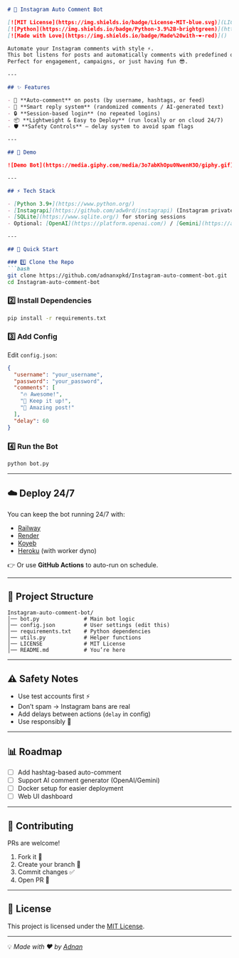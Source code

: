 ````markdown
# 🤖 Instagram Auto Comment Bot

[![MIT License](https://img.shields.io/badge/License-MIT-blue.svg)](LICENSE)
[![Python](https://img.shields.io/badge/Python-3.9%2B-brightgreen)](https://www.python.org/)
[![Made with Love](https://img.shields.io/badge/Made%20with-❤️-red)]()

Automate your Instagram comments with style ⚡.  
This bot listens for posts and automatically comments with predefined or AI-powered replies.  
Perfect for engagement, campaigns, or just having fun 😎.

---

## ✨ Features

- 🔄 **Auto-comment** on posts (by username, hashtags, or feed)  
- 🎯 **Smart reply system** (randomized comments / AI-generated text)  
- 🔒 **Session-based login** (no repeated logins)  
- 📦 **Lightweight & Easy to Deploy** (run locally or on cloud 24/7)  
- 🛡️ **Safety Controls** – delay system to avoid spam flags  

---

## 📸 Demo

![Demo Bot](https://media.giphy.com/media/3o7abKhOpu0NwenH3O/giphy.gif)

---

## ⚡ Tech Stack

- [Python 3.9+](https://www.python.org/)  
- [Instagrapi](https://github.com/adw0rd/instagrapi) (Instagram private API)  
- [SQLite](https://www.sqlite.org/) for storing sessions  
- Optional: [OpenAI](https://platform.openai.com/) / [Gemini](https://ai.google.dev/) for AI comments  

---

## 🚀 Quick Start

### 1️⃣ Clone the Repo
```bash
git clone https://github.com/adnanxpkd/Instagram-auto-comment-bot.git
cd Instagram-auto-comment-bot
````

### 2️⃣ Install Dependencies

```bash
pip install -r requirements.txt
```

### 3️⃣ Add Config

Edit `config.json`:

```json
{
  "username": "your_username",
  "password": "your_password",
  "comments": [
    "🔥 Awesome!",
    "💯 Keep it up!",
    "🚀 Amazing post!"
  ],
  "delay": 60
}
```

### 4️⃣ Run the Bot

```bash
python bot.py
```

---

## ☁️ Deploy 24/7

You can keep the bot running 24/7 with:

* [Railway](https://railway.app/)
* [Render](https://render.com/)
* [Koyeb](https://koyeb.com/)
* [Heroku](https://heroku.com/) (with worker dyno)

👉 Or use **GitHub Actions** to auto-run on schedule.

---

## 📂 Project Structure

```
Instagram-auto-comment-bot/
│── bot.py              # Main bot logic
│── config.json         # User settings (edit this)
│── requirements.txt    # Python dependencies
│── utils.py            # Helper functions
│── LICENSE             # MIT License
│── README.md           # You’re here
```

---

## ⚠️ Safety Notes

* Use test accounts first ⚡
* Don’t spam → Instagram bans are real
* Add delays between actions (`delay` in config)
* Use responsibly 🙏

---

## 📊 Roadmap

* [ ] Add hashtag-based auto-comment
* [ ] Support AI comment generator (OpenAI/Gemini)
* [ ] Docker setup for easier deployment
* [ ] Web UI dashboard

---

## 🤝 Contributing

PRs are welcome!

1. Fork it 🍴
2. Create your branch 🌱
3. Commit changes ✅
4. Open PR 🚀

---

## 📜 License

This project is licensed under the [MIT License](LICENSE).

---

💡 *Made with ❤️ by [Adnan](https://github.com/adnanxpkd)*
